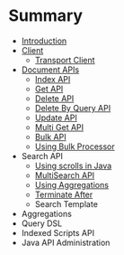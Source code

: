 # Summary

* [Introduction](README.md)
* [Client](client.md)
  * [Transport Client](client/transport-client.md)
* [Document APIs](document-apis.md)
  * [Index API](document-apis/index-api.md)
  * [Get API](document-apis/get-api.md)
  * [Delete API](document-apis/delete-api.md)
  * [Delete By Query API](document-apis/delete-by-query-api.md)
  * [Update API](document-apis/update-api.md)
  * [Multi Get API](document-apis/multi-get-api.md)
  * [Bulk API](document-apis/bulk-api.md)
  * [Using Bulk Processor](document-apis/using-bulk-processor.md)
* Search API
  * [Using scrolls in Java](using-scrolls-in-java.md)
  * [MultiSearch API](multisearch-api.md)
  * [Using Aggregations](using-aggregations.md)
  * [Terminate After](terminate-after.md)
  * Search Template
* Aggregations
* Query DSL
* Indexed Scripts API
* Java API Administration

